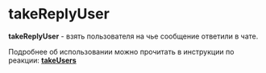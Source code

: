 # takeReplyUser

**takeReplyUser** - взять пользователя на чье сообщение ответили в чате.

Подробнее об использовании можно прочитать в инструкции по реакции: [**takeUsers**](/docs/admin/users/takeusers)





